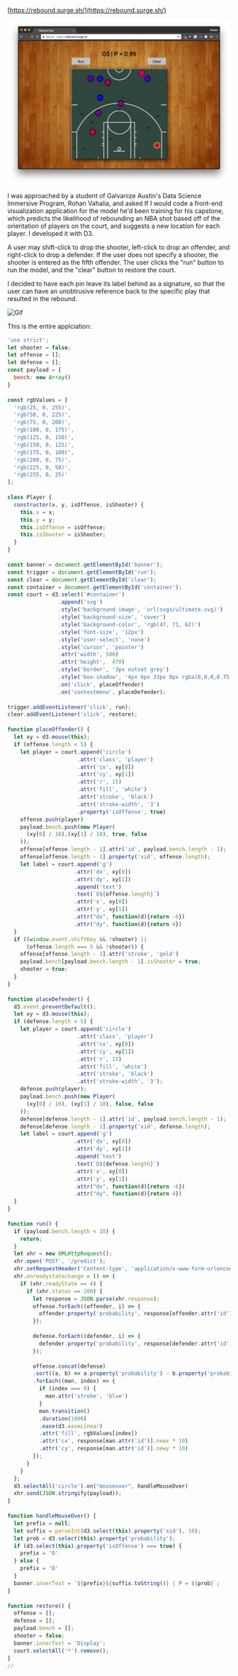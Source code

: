 [https://rebound.surge.sh/](https://rebound.surge.sh/)

![Still](./images/bballstill.png?raw=true)

I was approached by a student of Galvanize Austin's Data Science Immersive Program, Rohan Vahalia, and asked If I would code a front-end visualization application for the model he'd been training for his capstone, which predicts the likelihood of rebounding an NBA shot based off of the orientation of players on the court, and suggests a new location for each player. I developed it with D3.

A user may shift-click to drop the shooter, left-click to drop an offender, and right-click to drop a defender. If the user does not specify a shooter, the shooter is entered as the fifth offender. The user clicks the "run" button to run the model, and the "clear" button to restore the court.

I decided to have each pin leave its label behind as a signature, so that the user can have an unobtrusive reference back to the specific play that resulted in the rebound.

![Gif](./images/ball.gif?raw=true)

This is the entire applciation:

```javascript
'use strict';
let shooter = false;
let offense = [];
let defense = [];
const payload = {
  bench: new Array()
}

const rgbValues = [
  'rgb(25, 0, 255)',
  'rgb(50, 0, 225)',
  'rgb(75, 0, 200)',
  'rgb(100, 0, 175)',
  'rgb(125, 0, 150)',
  'rgb(150, 0, 125)',
  'rgb(175, 0, 100)',
  'rgb(200, 0, 75)',
  'rgb(225, 0, 50)',
  'rgb(255, 0, 25)'
];

class Player {
  constructor(x, y, isOffense, isShooter) {
    this.x = x;
    this.y = y;
    this.isOffense = isOffense;
    this.isShooter = isShooter;
  }
}

const banner = document.getElementById('banner');
const trigger = document.getElementById('run');
const clear = document.getElementById('clear');
const container = document.getElementById('container');
const court = d3.select('#container')
                .append('svg')
                .style('background-image', 'url(svgs/ultimate.svg)')
                .style('background-size', 'cover')
                .style('background-color', 'rgb(47, 71, 62)')
                .style('font-size', '12px')
                .style('user-select', 'none')
                .style('cursor', 'pointer')
                .attr('width', 500)
                .attr('height',  470)
                .style('border', '3px outset grey')
                .style('box-shadow', '4px 6px 33px 0px rgba(0,0,0,0.75)')
                .on('click', placeOffender)
                .on('contextmenu', placeDefender);

trigger.addEventListener('click', run);
clear.addEventListener('click', restore);

function placeOffender() {
  let xy = d3.mouse(this);
  if (offense.length < 5) {
    let player = court.append('circle')
                      .attr('class', 'player')
                      .attr('cx', xy[0])
                      .attr('cy', xy[1])
                      .attr('r', 15)
                      .attr('fill', 'white')
                      .attr('stroke', 'black')
                      .attr('stroke-width', '3')
                      .property('isOffense', true)
    offense.push(player)
    payload.bench.push(new Player(
      (xy[0] / 10),(xy[1] / 10), true, false
    ));
    offense[offense.length - 1].attr('id', payload.bench.length - 1);
    offense[offense.length - 1].property('xid', offense.length);
    let label = court.append('g')
                     .attr('dx', xy[0])
                     .attr('dy', xy[1])
                     .append('text')
                     .text(`O${offense.length}`)
                     .attr('x', xy[0])
                     .attr('y', xy[1])
                     .attr("dx", function(d){return -6})
                     .attr("dy", function(d){return 4})
  }
  if ((window.event.shiftKey && !shooter) ||
      (offense.length === 5 && !shooter)) {
    offense[offense.length - 1].attr('stroke', 'gold')
    payload.bench[payload.bench.length - 1].isShooter = true;
    shooter = true;
  }
}

function placeDefender() {
  d3.event.preventDefault();
  let xy = d3.mouse(this);
  if (defense.length < 5) {
    let player = court.append('circle')
                      .attr('class', 'player')
                      .attr('cx', xy[0])
                      .attr('cy', xy[1])
                      .attr('r', 15)
                      .attr('fill', 'white')
                      .attr('stroke', 'black')
                      .attr('stroke-width', '3');
    defense.push(player);
    payload.bench.push(new Player(
      (xy[0] / 10), (xy[1] / 10), false, false
    ));
    defense[defense.length - 1].attr('id', payload.bench.length - 1);
    defense[defense.length - 1].property('xid', defense.length);
    let label = court.append('g')
                     .attr('dx', xy[0])
                     .attr('dy', xy[1])
                     .append('text')
                     .text(`D${defense.length}`)
                     .attr('x', xy[0])
                     .attr('y', xy[1])
                     .attr("dx", function(d){return -6})
                     .attr("dy", function(d){return 4})
  }
}

function run() {
  if (payload.bench.length < 10) {
    return;
  }
  let xhr = new XMLHttpRequest();
  xhr.open('POST', '/predict');
  xhr.setRequestHeader('Content-type', 'application/x-www-form-urlencoded');
  xhr.onreadystatechange = () => {
    if (xhr.readyState == 4) {
      if (xhr.status == 200) {
        let response = JSON.parse(xhr.response);
        offense.forEach((offender, i) => {
          offender.property('probability', response[offender.attr('id')].probability);
        });

        defense.forEach((defender, i) => {
          defender.property('probability', response[defender.attr('id')].probability);
        });

        offense.concat(defense)
        .sort((a, b) => a.property('probability') - b.property('probability'))
        .forEach((man, index) => {
          if (index === 9) {
            man.attr('stroke', 'blue')
          }
          man.transition()
          .duration(1000)
          .ease(d3.easeLinear)
          .attr('fill', rgbValues[index])
          .attr('cx', response[man.attr('id')].newx * 10)
          .attr('cy', response[man.attr('id')].newy * 10)
        });
      }
    }
  };
  d3.selectAll('circle').on("mouseover", handleMouseOver)
  xhr.send(JSON.stringify(payload));
}

function handleMouseOver() {
  let prefix = null;
  let suffix = parseInt(d3.select(this).property('xid'), 10);
  let prob = d3.select(this).property('probability');
  if (d3.select(this).property('isOffense') === true) {
    prefix = 'O'
  } else {
    prefix = 'D'
  }
  banner.innerText = `${prefix}${suffix.toString()} | P = ${prob}`;
}

function restore() {
  offense = [];
  defense = [];
  payload.bench = [];
  shooter = false;
  banner.innerText = 'Display';
  court.selectAll('*').remove();
}
//
```
